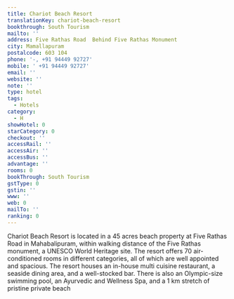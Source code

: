 ```yaml
---
title: Chariot Beach Resort
translationKey: chariot-beach-resort
bookthrough: South Tourism
mailto: ''
address: Five Rathas Road  Behind Five Rathas Monument
city: Mamallapuram
postalcode: 603 104
phone: '-, +91 94449 92727'
mobile: ' +91 94449 92727'
email: ''
website: ''
note: ''
type: hotel
tags:
  - Hotels
category:
  - H
showHotel: 0
starCategory: 0
checkout: ''
accessRail: ''
accessAir: ''
accessBus: ''
advantage: ''
rooms: 0
bookThrough: South Tourism
gstType: 0
gstin: ''
www: ''
web: 0
mailTo: ''
ranking: 0
---
```







Chariot Beach Resort is located in a 45 acres beach property at Five Rathas Road in Mahabalipuram, within walking distance of the Five Rathas monument, a UNESCO World Heritage site.     The resort offers 70 air-conditioned rooms in different categories, all of which are well appointed and spacious. The resort houses an in-house multi cuisine restaurant, a seaside dining area, and a well-stocked bar. There is also an Olympic-size swimming pool, an Ayurvedic and Wellness Spa, and a 1 km stretch of pristine private beach  